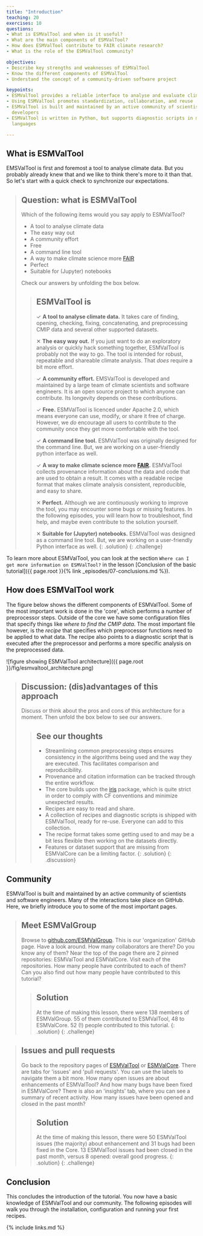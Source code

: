 ```yaml
---
title: "Introduction"
teaching: 20
exercises: 10
questions:
- What is ESMValTool and when is it useful?
- What are the main components of ESMValTool?
- How does ESMValTool contribute to FAIR climate research?
- What is the role of the ESMValTool community?

objectives:
- Describe key strengths and weaknesses of ESMValTool
- Know the different components of ESMValTool
- Understand the concept of a community-driven software project

keypoints:
- ESMValTool provides a reliable interface to analyse and evaluate climate data
- Using ESMValTool promotes standardization, collaboration, and reuse
- ESMValTool is built and maintained by an active community of scientists and
  developers
- ESMValTool is written in Python, but supports diagnostic scripts in multiple
  languages

---
```


## What is ESMValTool

EMSValTool is first and foremost a tool to analyse climate data. But you
probably already knew that and we like to think there's more to it than that. So
let's start with a quick check to synchronize our expectations.

> ## Question: what is ESMValTool
>
> Which of the following items would you say apply to ESMValTool?
>
> - A tool to analyse climate data
> - The easy way out
> - A community effort
> - Free
> - A command line tool
> - A way to make climate science more [FAIR](https://fair-software.eu/about)
> - Perfect
> - Suitable for (Jupyter) notebooks
>
> Check our answers by unfolding the box below.
>
> > ## ESMValTool is
> >
> > &#10003; **A tool to analyse climate data.**  It takes care of finding,
> > opening, checking, fixing, concatenating, and preprocessing CMIP data and
> > several other supported datasets.
> >
> > &#10005;  **The easy way out.** If you just want to do an exploratory
> > analysis or quickly hack something together, ESMValTool is probably not the
> > way to go. The tool is intended for robust, repeatable and shareable climate
> > analysis. That *does* require a bit more effort.
> >
> > &#10003; **A community effort.** EMSValTool is developed and maintained by a
> > large team of climate scientists and software engineers. It is an open
> > source project to which anyone can contribute. Its longevity depends on
> > these contributions.
> >
> > &#10003; **Free.** ESMValTool is licenced under Apache 2.0, which means
> > everyone can use, modify, or share it free of charge. However, we *do*
> > encourage all users to contribute to the community once they get more
> > comfortable with the tool.
> >
> > &#10003; **A command line tool.** ESMValTool was originally designed for the
> > command line. But, we are working on a user-friendly python interface as
> > well.
> >
> > &#10003; **A way to make climate science more
> > [FAIR](https://fair-software.eu/about).** ESMValTool collects provenance
> > information about the data and code that are used to obtain a result. It
> > comes with a readable recipe format that makes climate analysis consistent,
> > reproducible, and easy to share.
> >
> > &#10005;  **Perfect.** Although we are continuously working to improve the
> > tool, you may encounter some bugs or missing features. In the following
> > episodes, you will learn how to troubleshoot, find help, and maybe even
> > contribute to the solution yourself.
> >
> > &#10005;  **Suitable for (Jupyter) notebooks.** ESMValTool was designed as a
> > command line tool. But, we are working on a user-friendly Python interface
> > as well.
> {: .solution}
{: .challenge}

To learn more about ESMValTool, you can look at the section
``Where can I get more information on ESMValTool?`` in the lesson [Conclusion of the basic tutorial]({{ page.root }}{% link _episodes/07-conclusions.md %}).

## How does ESMValTool work

The figure below shows the different components of ESMValTool. Some of the most
important work is done in the 'core', which performs a number of preprocessor
steps. Outside of the core we have some configuration files that specify things
like *where to find the CMIP data*. The most important file however, is the
*recipe* that specifies which preprocessor functions need to be applied to what
data. The recipe also points to a diagnostic script that is executed after the
preprocessor and performs a more specific analysis on the preprocessed data.

![figure showing ESMValTool architecture]({{ page.root
}}/fig/esmvaltool_architecture.png)

> ## Discussion: (dis)advantages of this approach
>
> Discuss or think about the pros and cons of this architecture for a moment.
> Then unfold the box below to see our answers.
>
>
> > ## See our thoughts
> >
> > - Streamlining common preprocessing steps ensures consistency in the
> >   algorithms being used and the way they are executed. This facilitates
> >   comparison and reproducibility.
> > - Provenance and citation information can be tracked through the entire
> >   workflow.
> > - The core builds upon the [iris](https://scitools.org.uk/iris/docs/latest/)
> >   package, which is quite strict in order to comply with CF conventions and
> >   minimize unexpected results.
> > - Recipes are easy to read and share.
> > - A collection of recipes and diagnostic scripts is shipped with ESMValTool,
> >   ready for re-use. Everyone can add to this collection.
> > - The recipe format takes some getting used to and may be a bit less
> >   flexible then working on the datasets directly.
> > - Features or dataset support that are missing from ESMValCore can be a
> >   limiting factor.
> {: .solution}
{: .discussion}

## Community

ESMValTool is built and maintained by an active community of scientists and
software engineers. Many of the interactions take place on GitHub. Here, we
briefly introduce you to some of the most important pages.

> ## Meet ESMValGroup
>
> Browse to [github.com/ESMValGroup](https://github.com/ESMValGroup). This is
> our 'organization' GitHub page. Have a look around. How many collaborators are
> there? Do you know any of them? Near the top of the page there are 2 pinned
> repositories: ESMValTool and ESMValCore. Visit each of the repositories. How
> many people have contributed to each of them? Can you also find out how many
> people have contributed to this tutorial?
>
> > ## Solution
> >
> > At the time of making this lesson, there were 138 members of ESMValGroup. 55
> > of them contributed to ESMValTool, 48 to ESMValCore. 52 (!) people
> > contributed to this tutorial.
> {: .solution}
{: .challenge}

> ## Issues and pull requests
>
> Go back to the repository pages of
> [ESMValTool](https://github.com/ESMValGroup/ESMValTool) or
> [ESMValCore](https://github.com/ESMValGroup/ESMValCore). There are tabs for
> 'issues' and 'pull requests'. You can use the labels to navigate them a bit
> more. How many open issues are about enhancements of ESMValTool? And how many
> bugs have been fixed in ESMValCore? There is also an 'insights' tab, where you
> can see a summary of recent activity. How many issues have been opened and
> closed in the past month?
>
> > ## Solution
> >
> > At the time of making this lesson, there were 50 ESMValTool issues (the
> > majority) about enhancement and 31 bugs had been fixed in the Core. 13
> > ESMValTool issues had been closed in the past month, versus 8 opened:
> > overall good progress.
> {: .solution}
{: .challenge}

## Conclusion

This concludes the introduction of the tutorial. You now have a basic knowledge
of ESMValTool and our community. The following episodes will walk you through
the installation, configuration and running your first recipes.

{% include links.md %}
